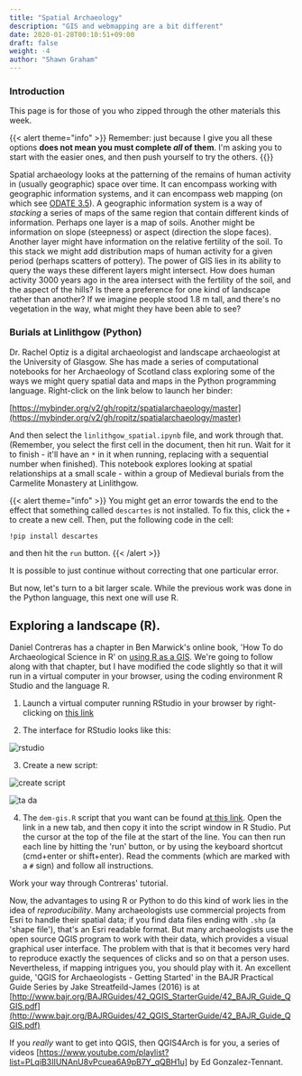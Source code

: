 ```yaml
---
title: "Spatial Archaeology"
description: "GIS and webmapping are a bit different"
date: 2020-01-28T00:10:51+09:00
draft: false
weight: -4
author: "Shawn Graham"
---
```

### Introduction

This page is for those of you who zipped through the other materials this week.

{{< alert theme="info" >}}
Remember: just because I give you all these options **does not mean you must complete _all_ of them**. I'm asking you to start with the easier ones, and then push yourself to try the others.
{{</alert >}}

Spatial archaeology looks at the patterning of the remains of human activity in (usually geographic) space over time. It can encompass working with geographic information systems, and it can encompass web mapping (on which see [ODATE 3.5](https://o-date.github.io/draft/book/what-is-web-mapping.html)). A geographic information system is a way of _stacking_ a series of maps of the same region that contain different kinds of information. Perhaps one layer is a map of soils. Another might be information on slope (steepness) or aspect (direction the slope faces). Another layer might have information on the relative fertility of the soil. To this stack we might add distribution maps of human activity for a given period (perhaps scatters of pottery). The power of GIS lies in its ability to query the ways these different layers might intersect. How does human activity 3000 years ago in the area intersect with the fertility of the soil, and the aspect of the hills? Is there a preference for one kind of landscape rather than another? If we imagine people stood 1.8 m tall, and there's no vegetation in the way, what might they have been able to see?

### Burials at Linlithgow (Python)
Dr. Rachel Optiz is a digital archaeologist and landscape archaeologist at the University of Glasgow. She has made a series of computational notebooks for her Archaeology of Scotland class exploring some of the ways we might query spatial data and maps in the Python programming language. Right-click on the link below to launch her binder:

[https://mybinder.org/v2/gh/ropitz/spatialarchaeology/master](https://mybinder.org/v2/gh/ropitz/spatialarchaeology/master)

And then select the `linlithgow_spatial.ipynb` file, and work through that. (Remember, you select the first cell in the document, then hit run. Wait for it to finish - it'll have an `*` in it when running, replacing with a sequential number when finished). This notebook explores looking at spatial relationships at a small scale - within a group of Medieval burials from the Carmelite Monastery at Linlithgow.

{{< alert theme="info" >}}
You might get an error towards the end to the effect that something called `descartes` is not installed. To fix this, click the `+` to create a new cell. Then, put the following code in the cell:

`!pip install descartes`

and then hit the `run` button.
{{< /alert >}}

It is possible to just continue without correcting that one particular error.

But now, let's turn to a bit larger scale. While the previous work was done in the Python language, this next one will use R.  

## Exploring a landscape (R).

Daniel Contreras has a chapter in Ben Marwick's online book, 'How To do Archaeological Science in R' on [using R as a GIS](https://benmarwick.github.io/How-To-Do-Archaeological-Science-Using-R/using-r-as-a-gis-working-with-raster-and-vector-data.html). We're going to follow along with that chapter, but I have modified the code slightly so that it will run in a virtual computer in your browser, using the coding environment R Studio and the language R.

1. Launch a virtual computer running RStudio in your browser by right-clicking on <a href="https://mybinder.org/v2/gh/binder-examples/r-conda/master?urlpath=rstudio" target="_blank">this link</a>

2. The interface for RStudio looks like this:

![rstudio](/images/rstudio/rstudio1.png)

3. Create a new script:

![create script](/images/rstudio/rstudio2.png)

![ta da](/images/rstudio/rstudio3.png)

4. The `dem-gis.R` script that you want can be found [at this link](/data/dem-gis.R). Open the link in a new tab, and then copy it into the script window in R Studio. Put the cursor at the top of the file at the start of the line. You can then run each line by hitting the 'run' button, or by using the keyboard shortcut (cmd+enter or shift+enter). Read the comments (which are marked with a `#` sign) and follow all instructions.

Work your way through Contreras' tutorial.

Now, the advantages to using R or Python to do this kind of work lies in the idea of _reproducibility_. Many archaeologists use commercial projects from Esri to handle their spatial data; if you find data files ending with `.shp` (a 'shape file'), that's an Esri readable format. But many archaeologists use the open source QGIS program to work with their data, which provides a visual graphical user interface. The problem with that is that it becomes very hard to reproduce exactly the sequences of clicks and so on that a person uses. Nevertheless, if mapping intrigues you, you should play with it. An excellent guide, 'QGIS for Archaeologists - Getting Started' in the BAJR Practical Guide Series by Jake Streatfeild-James (2016) is at [http://www.bajr.org/BAJRGuides/42_QGIS_StarterGuide/42_BAJR_Guide_QGIS.pdf](http://www.bajr.org/BAJRGuides/42_QGIS_StarterGuide/42_BAJR_Guide_QGIS.pdf)

If you *really* want to get into QGIS, then QGIS4Arch is for you, a series of videos [https://www.youtube.com/playlist?list=PLqiB3IIUNAnU8vPcuea6A9pB7Y_qQBH1u] by Ed Gonzalez-Tennant.
